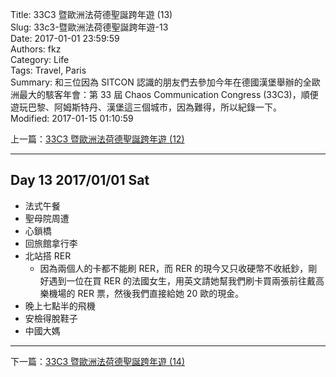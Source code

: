 Title: 33C3 暨歐洲法荷德聖誕跨年遊 (13)  
Slug: 33c3-暨歐洲法荷德聖誕跨年遊-13  
Date: 2017-01-01 23:59:59  
Authors: fkz  
Category: Life  
Tags: Travel, Paris  
Summary: 和三位因為 SITCON 認識的朋友們去參加今年在德國漢堡舉辦的全歐洲最大的駭客年會：第 33 屆 Chaos Communication Congress (33C3)，順便遊玩巴黎、阿姆斯特丹、漢堡這三個城市，因為難得，所以紀錄一下。  
Modified: 2017-01-15 01:10:59  
  
  
上一篇：[33C3 暨歐洲法荷德聖誕跨年遊 (12)](/posts/2016/12/31/33c3-暨歐洲法荷德聖誕跨年遊-12)  
  
---  
  
## Day 13 2017/01/01 Sat  
  
+ 法式午餐  
+ 聖母院周遭  
+ 心鎖橋  
+ 回旅館拿行李  
+ 北站搭 RER  
    + 因為兩個人的卡都不能刷 RER，而 RER 的現今又只收硬幣不收紙鈔，剛好遇到一位在買 RER 的法國女生，用英文請她幫我們刷卡買兩張前往戴高樂機場的 RER 票，然後我們直接給她 20 歐的現金。  
+ 晚上七點半的飛機  
+ 安檢得脫鞋子  
+ 中國大媽  
  
---  
  
下一篇：[33C3 暨歐洲法荷德聖誕跨年遊 (14)](/posts/2017/01/02/33c3-暨歐洲法荷德聖誕跨年遊-14)  
